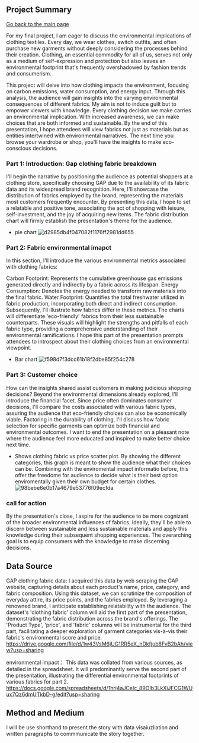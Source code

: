 ## Project Summary 

[Go back to the main page](/README.md)

For my final project, I am eager to discuss the environmental implications of clothing textiles. Every day, we wear clothes, switch outfits, and often purchase new garments without deeply considering the processes behind their creation. Clothing, an essential commodity for all of us, serves not only as a medium of self-expression and protection but also leaves an environmental footprint that's frequently overshadowed by fashion trends and consumerism.

This project will delve into how clothing impacts the environment, focusing on carbon emissions, water consumption, and energy input. Through this analysis, the audience will gain insights into the varying environmental consequences of different fabrics. My aim is not to induce guilt but to empower viewers with knowledge. Every clothing decision we make carries an environmental implication. With increased awareness, we can make choices that are both informed and sustainable. By the end of this presentation, I hope attendees will view fabrics not just as materials but as entities intertwined with environmental narratives. The next time you browse your wardrobe or shop, you'll have the insights to make eco-conscious decisions.



### Part 1: Introduction:  Gap clothing fabric breakdown 
I'll begin the narrative by positioning the audience as potential shoppers at a clothing store, specifically choosing GAP due to the availability of its fabric data and its widespread brand recognition. Here, I'll showcase the distribution of fabrics employed by the brand, representing the materials most customers frequently encounter. By presenting this data, I hope to set a relatable and positive tone, associating the act of shopping with leisure, self-investment, and the joy of acquiring new items. The fabric distribution chart will firmly establish the presentation's theme for the audience.

- pie chart
  ![d2985db4f047082f1176ff2981dd655](https://github.com/YLtryingcode/Yilin-Lyu-portfolio/assets/122923571/3fcff8e2-3141-4dd6-90ba-00d83d0a96a7)




###  Part 2: Fabric environmental imapct 
In this section, I'll introduce the various environmental metrics associated with clothing fabrics:

Carbon Footprint: Represents the cumulative greenhouse gas emissions generated directly and indirectly by a fabric across its lifespan.
Energy Consumption: Denotes the energy needed to transform raw materials into the final fabric.
Water Footprint: Quantifies the total freshwater utilized in fabric production, incorporating both direct and indirect consumption.
Subsequently, I'll illustrate how fabrics differ in these metrics. The charts will differentiate 'eco-friendly' fabrics from their less sustainable counterparts. These visuals will highlight the strengths and pitfalls of each fabric type, providing a comprehensive understanding of their environmental ramifications. I hope this part of the presentation prompts attendees to introspect about their clothing choices from an environmental viewpoint.

- Bar chart
![f598d7f3dcc61b18f2dbe85f254c278](https://github.com/YLtryingcode/Yilin-Lyu-portfolio/assets/122923571/09f3fb76-400b-4304-ba9c-6cf47d2aa7c9)

### Part 3: Customer choice 
How can the insights shared assist customers in making judicious shopping decisions? Beyond the environmental dimensions already explored, I'll introduce the financial facet. Since price often dominates consumer decisions, I'll compare the costs associated with various fabric types, assuring the audience that eco-friendly choices can also be economically viable. Factoring in the durability of clothing, I'll discuss how fabric selection for specific garments can optimize both financial and environmental outcomes.
I want to end the presentation on a pleasant note where the audience feel more educated and inspired to make better choice next time. 

- Shows clothing fabric vs price scatter plot. By showing the different categories, this graph is meant to show the audience what their choices can be. Combining with the enviromental impact informatio before, this offer the freedome for audience to decide what is their best option enviromentally given their own budget for certain clothes. 
![98bebe6e0b17a4679e53776f09ecfda](https://github.com/YLtryingcode/Yilin-Lyu-portfolio/assets/122923571/0cf70496-58de-411b-8495-c4695adc0ccd)



### call for action
By the presentation's close, I aspire for the audience to be more cognizant of the broader environmental influences of fabrics. Ideally, they'll be able to discern between sustainable and less sustainable materials and apply this knowledge during their subsequent shopping experiences. The overarching goal is to equip consumers with the knowledge to make discerning decisions. 

## Data Source 

GAP clothing fabric data: 
I acquired this data by web scraping the GAP website, capturing details about each product's name, price, category, and fabric composition. Using this dataset, we can scrutinize the composition of everyday attire, its price points, and the fabrics employed. By leveraging a renowned brand, I anticipate establishing relatability with the audience. The dataset's 'clothing fabric' column will aid the first part of the presentation, demonstrating the fabric distribution across the brand's offerings. The 'Product Type', 'price', and 'fabric' columns will be instrumental for the third part, facilitating a deeper exploration of garment categories vis-à-vis their fabric's environmental score and price.
https://drive.google.com/file/d/1w43VsM6jUG1RR5eX_nDkfjub8FyB2bAh/view?usp=sharing


environmental impact： 
This data was collated from various sources, as detailed in the spreadsheet. It will predominantly serve the second part of the presentation, illustrating the differential environmental footprints of various fabrics for part 2. 
https://docs.google.com/spreadsheets/d/1hrj4aJCeIc_89OIb3LkXiJFCG1WUux7Qz6dmUTkbD-g/edit?usp=sharing

## Method and Medium 
I will be use shorthand to present the story with data visaiuzliation and written paragraphs to commmunicate the story together. 

